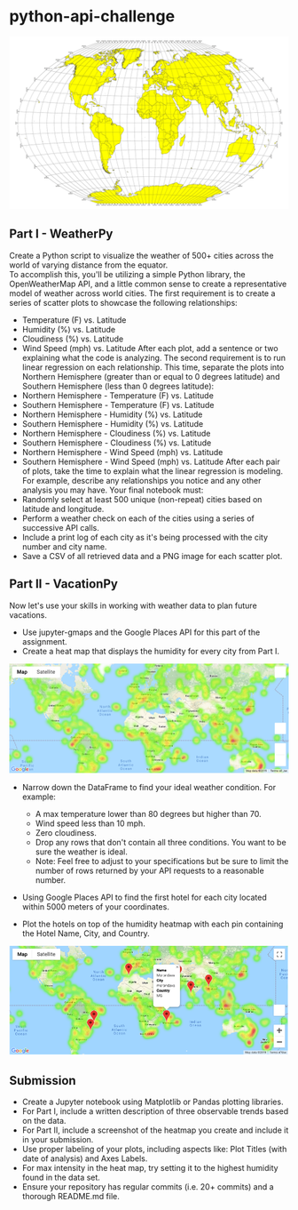 # python-api-challenge
![Equator](Images/equatorsign.png)

## Part I - WeatherPy
Create a Python script to visualize the weather of 500+ cities across the world of varying distance from the equator. <br>
To accomplish this, you'll be utilizing a simple Python library, the OpenWeatherMap API, and a little common sense to create a representative model of weather across world cities. The first requirement is to create a series of scatter plots to showcase the following relationships:<br>
* Temperature (F) vs. Latitude
* Humidity (%) vs. Latitude
* Cloudiness (%) vs. Latitude
* Wind Speed (mph) vs. Latitude
After each plot, add a sentence or two explaining what the code is analyzing. The second requirement is to run linear regression on each relationship. This time, separate the plots into Northern Hemisphere (greater than or equal to 0 degrees latitude) and Southern Hemisphere (less than 0 degrees latitude):
* Northern Hemisphere - Temperature (F) vs. Latitude
* Southern Hemisphere - Temperature (F) vs. Latitude
* Northern Hemisphere - Humidity (%) vs. Latitude
* Southern Hemisphere - Humidity (%) vs. Latitude
* Northern Hemisphere - Cloudiness (%) vs. Latitude
* Southern Hemisphere - Cloudiness (%) vs. Latitude
* Northern Hemisphere - Wind Speed (mph) vs. Latitude
* Southern Hemisphere - Wind Speed (mph) vs. Latitude
After each pair of plots, take the time to explain what the linear regression is modeling. For example, describe any relationships you notice and any other analysis you may have. Your final notebook must:<br>
* Randomly select at least 500 unique (non-repeat) cities based on latitude and longitude.
* Perform a weather check on each of the cities using a series of successive API calls.
* Include a print log of each city as it's being processed with the city number and city name.
* Save a CSV of all retrieved data and a PNG image for each scatter plot.

## Part II - VacationPy
Now let's use your skills in working with weather data to plan future vacations. 
* Use jupyter-gmaps and the Google Places API for this part of the assignment.
* Create a heat map that displays the humidity for every city from Part I. 

![heatmap](Images/heatmap.png)

* Narrow down the DataFrame to find your ideal weather condition. For example:
  * A max temperature lower than 80 degrees but higher than 70.
  * Wind speed less than 10 mph.
  * Zero cloudiness.
  * Drop any rows that don't contain all three conditions. You want to be sure the weather is ideal.
  * Note: Feel free to adjust to your specifications but be sure to limit the number of rows returned by your API requests to a reasonable number.<br>

* Using Google Places API to find the first hotel for each city located within 5000 meters of your coordinates.
* Plot the hotels on top of the humidity heatmap with each pin containing the Hotel Name, City, and Country.

![hotel map](Images/hotel_map.png)

## Submission
* Create a Jupyter notebook using Matplotlib or Pandas plotting libraries.
* For Part I, include a written description of three observable trends based on the data.
* For Part II, include a screenshot of the heatmap you create and include it in your submission.
* Use proper labeling of your plots, including aspects like: Plot Titles (with date of analysis) and Axes Labels.
* For max intensity in the heat map, try setting it to the highest humidity found in the data set.
* Ensure your repository has regular commits (i.e. 20+ commits) and a thorough README.md file.
